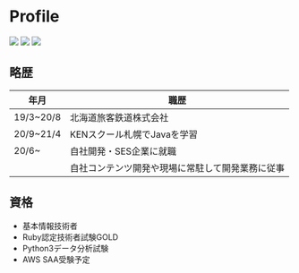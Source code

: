 # Profile
[![](https://raw.githubusercontent.com/HanaokaY/HanaokaY/main/profile-summary-card-output/vue/0-profile-details.svg)](https://github.com/vn7n24fzkq/github-profile-summary-cards)
[![](https://raw.githubusercontent.com/HanaokaY/HanaokaY/main/profile-summary-card-output/vue/1-repos-per-language.svg)](https://github.com/vn7n24fzkq/github-profile-summary-cards) [![](https://raw.githubusercontent.com/HanaokaY/HanaokaY/main/profile-summary-card-output/vue/2-most-commit-language.svg)](https://github.com/vn7n24fzkq/github-profile-summary-cards)

## 略歴
|  年月  |  職歴  |
| ---- | ---- |
|  19/3~20/8  |  北海道旅客鉄道株式会社  |
|  20/9~21/4  |  KENスクール札幌でJavaを学習 |
|  20/6~  |  自社開発・SES企業に就職 |
|    |  自社コンテンツ開発や現場に常駐して開発業務に従事  |

## 資格
- 基本情報技術者
- Ruby認定技術者試験GOLD
- Python3データ分析試験
- AWS SAA受験予定
